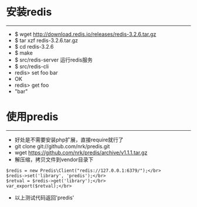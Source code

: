 # 安装redis  
---
* $ wget http://download.redis.io/releases/redis-3.2.6.tar.gz
* $ tar xzf redis-3.2.6.tar.gz
* $ cd redis-3.2.6
* $ make
* $ src/redis-server 运行redis服务
* $ src/redis-cli
* redis> set foo bar
* OK
* redis> get foo
* "bar"  

# 使用predis
---
* 好处是不需要安装php扩展，直接require就行了
* git clone git://github.com/nrk/predis.git
* wget https://github.com/nrk/predis/archive/v1.1.1.tar.gz
* 解压缩，拷贝文件到vendor目录下
 
 ```require_once VENDOR_PATH."predis/autoload.php";</br>
 $redis = new Predis\Client("redis://127.0.0.1:6379/");</br>
 $redis->set('library', 'predis');</br>
 $retval = $redis->get('library');</br>
 var_export($retval);</br>
```         
* 以上测试代码返回'predis'
